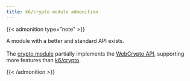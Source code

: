 ```yaml
---
title: k6/crypto module admonition
---
```


{{< admonition type="note" >}}

A module with a better and standard API exists.
<br>
<br>
The [crypto module](/docs/k6/<K6_VERSION>/javascript-api/crypto/) partially implements the [WebCrypto API](https://www.w3.org/TR/WebCryptoAPI/), supporting more features than [k6/crypto](/docs/k6/<K6_VERSION>/javascript-api/k6-crypto/).

{{< /admonition >}}
